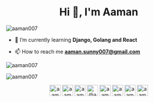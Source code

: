 <h1 align="center">Hi 👋, I'm Aaman</h1>
<p align="left"> <img src="https://komarev.com/ghpvc/?username=aaman007" alt="aaman007" /> </p>

- 🌱 I’m currently learning **Django, Golang and React**

- 📫 How to reach me **aaman.sunny007@gmail.com**

<p><img align="center" src="https://github-readme-stats.vercel.app/api/top-langs/?username=aaman007&layout=compact" alt="aaman007" /></p>

<p><img align="center" src="https://github-readme-stats.vercel.app/api?username=aaman007&show_icons=true" alt="aaman007" /></p>


<p align="center">
<a href="https://linkedin.com/in/aaman007" target="blank"><img align="center" src="https://cdn.jsdelivr.net/npm/simple-icons@3.0.1/icons/linkedin.svg" alt="aaman007" height="30" width="30" /></a>
<a href="https://fb.com/aaman007.r" target="blank"><img align="center" src="https://cdn.jsdelivr.net/npm/simple-icons@3.0.1/icons/facebook.svg" alt="aaman007.r" height="30" width="30" /></a>
<a href="https://instagram.com/aaman_007" target="blank"><img align="center" src="https://cdn.jsdelivr.net/npm/simple-icons@3.0.1/icons/instagram.svg" alt="aaman_007" height="30" width="30" /></a>
<a href="https://medium.com/@aaman007" target="blank"><img align="center" src="https://cdn.jsdelivr.net/npm/simple-icons@3.0.1/icons/medium.svg" alt="@aaman007" height="30" width="30" /></a>
<a href="https://www.codechef.com/users/aaman007" target="blank"><img align="center" src="https://cdn.jsdelivr.net/npm/simple-icons@3.1.0/icons/codechef.svg" alt="aaman007" height="30" width="30" /></a>
<a href="https://www.hackerrank.com/aaman007" target="blank"><img align="center" src="https://cdn.jsdelivr.net/npm/simple-icons@3.0.1/icons/hackerrank.svg" alt="aaman007" height="30" width="30" /></a>
<a href="https://codeforces.com/profile/aaman007" target="blank"><img align="center" src="https://cdn.jsdelivr.net/npm/simple-icons@3.0.1/icons/codeforces.svg" alt="aaman007" height="30" width="30" /></a>
<a href="https://www.leetcode.com/aaman007" target="blank"><img align="center" src="https://cdn.jsdelivr.net/npm/simple-icons@3.0.1/icons/leetcode.svg" alt="aaman007" height="30" width="30" /></a>
</p>
